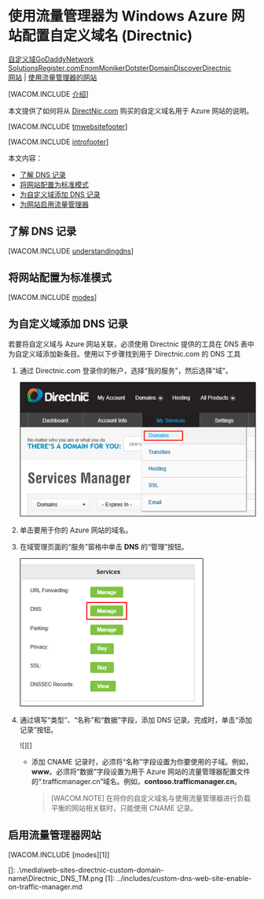 <properties title="Learn how to configure an Azure web site that uses 流量管理器 to use a domain name registered with Directnic" pageTitle="Configure a Directnic domain name for an Azure web site using 流量管理器" metaKeywords="Windows Azure, Windows Azure Web Sites, Directnic, 流量管理器" description="Learn how to configure an Azure web site that uses 流量管理器 to use a domain name registered with Directnic" services="web-sites" documentationCenter="" authors="larryfr,jroth" />

# 使用流量管理器为 Windows Azure 网站配置自定义域名 (Directnic)

<div class="dev-center-tutorial-selector sublanding"><a href="/zh-cn/documentation/articles/web-sites-custom-domain-name" title="自定义域">自定义域</a><a href="/zh-cn/documentation/articles/web-sites-godaddy-custom-domain-name" title="GoDaddy">GoDaddy</a><a href="/zh-cn/documentation/articles/web-sites-network-solutions-custom-domain-name" title="Network Solutions">Network Solutions</a><a href="/zh-cn/documentation/articles/web-sites-registerdotcom-custom-domain-name" title="Register.com">Register.com</a><a href="/zh-cn/documentation/articles/web-sites-enom-custom-domain-name" title="Enom">Enom</a><a href="/zh-cn/documentation/articles/web-sites-moniker-custom-domain-name" title="Moniker">Moniker</a><a href="/zh-cn/documentation/articles/web-sites-dotster-custom-domain-name" title="Dotster">Dotster</a><a href="/zh-cn/documentation/articles/web-sites-domaindiscover-custom-domain-name" title="DomainDiscover">DomainDiscover</a><a href="/zh-cn/documentation/articles/web-sites-directnic-custom-domain-name" title="Directnic" class="current">Directnic</a></div>

<div class="dev-center-tutorial-subselector"><a href="/zh-cn/documentation/articles/web-sites-directnic-custom-domain-name/" title="网站">网站</a> | <a href="/zh-cn/documentation/articles/web-sites-directnic-traffic-manager-custom-domain-name/" title="使用流量管理器的网站" class="current">使用流量管理器的网站</a></div>

[WACOM.INCLUDE [介绍][介绍]]

本文提供了如何将从 [DirectNic.com][DirectNic.com] 购买的自定义域名用于 Azure 网站的说明。

[WACOM.INCLUDE [tmwebsitefooter][tmwebsitefooter]]

[WACOM.INCLUDE [introfooter][introfooter]]

本文内容：

-   [了解 DNS 记录][了解 DNS 记录]
-   [将网站配置为标准模式][将网站配置为标准模式]
-   [为自定义域添加 DNS 记录][为自定义域添加 DNS 记录]
-   [为网站启用流量管理器][为网站启用流量管理器]

## <a name="understanding-records"></a>了解 DNS 记录

[WACOM.INCLUDE [understandingdns][understandingdns]]

## <a name="bkmk_configsharedmode"></a>将网站配置为标准模式

[WACOM.INCLUDE [modes][modes]]

<a name="bkmk_configurecname"></a>

## 为自定义域添加 DNS 记录

</p>
若要将自定义域与 Azure 网站关联，必须使用 Directnic 提供的工具在 DNS 表中为自定义域添加新条目。使用以下步骤找到用于 Directnic.com 的 DNS 工具

1.  通过 Directnic.com 登录你的帐户，选择“我的服务”，然后选择“域”。

    ![Directnic 服务菜单][Directnic 服务菜单]

2.  单击要用于你的 Azure 网站的域名。

3.  在域管理页面的“服务”窗格中单击 **DNS** 的“管理”按钮。

    ![服务面板][服务面板]

4.  通过填写“类型”、“名称”和“数据”字段，添加 DNS 记录。完成时，单击“添加记录”按钮。

    ![][]

    -   添加 CNAME 记录时，必须将“名称”字段设置为你要使用的子域。例如，**www**。必须将“数据”字段设置为用于 Azure 网站的流量管理器配置文件的“.trafficmanager.cn”域名。例如，**contoso.trafficmanager.cn**。

        > [WACOM.NOTE] 在将你的自定义域名与使用流量管理器进行负载平衡的网站相关联时，只能使用 CNAME 记录。

## <a name="enabledomain"></a>启用流量管理器网站

[WACOM.INCLUDE [modes][1]]

  [自定义域]: /zh-cn/documentation/articles/web-sites-custom-domain-name "自定义域"
  [GoDaddy]: /zh-cn/documentation/articles/web-sites-godaddy-custom-domain-name "GoDaddy"
  [Network Solutions]: /zh-cn/documentation/articles/web-sites-network-solutions-custom-domain-name "Network Solutions"
  [Register.com]: /zh-cn/documentation/articles/web-sites-registerdotcom-custom-domain-name "Register.com"
  [Enom]: /zh-cn/documentation/articles/web-sites-enom-custom-domain-name "Enom"
  [Moniker]: /zh-cn/documentation/articles/web-sites-moniker-custom-domain-name "Moniker"
  [Dotster]: /zh-cn/documentation/articles/web-sites-dotster-custom-domain-name "Dotster"
  [DomainDiscover]: /zh-cn/documentation/articles/web-sites-domaindiscover-custom-domain-name "DomainDiscover"
  [Directnic]: /zh-cn/documentation/articles/web-sites-directnic-custom-domain-name "Directnic"
  [网站]: /zh-cn/documentation/articles/web-sites-directnic-custom-domain-name/ "网站"
  [使用流量管理器的网站]: /zh-cn/documentation/articles/web-sites-directnic-traffic-manager-custom-domain-name/ "使用流量管理器的网站"
  [介绍]: ../includes/custom-dns-web-site-intro-traffic-manager.md
  [DirectNic.com]: https://directnic.com
  [tmwebsitefooter]: ../includes/custom-dns-web-site-traffic-manager-notes.md
  [introfooter]: ../includes/custom-dns-web-site-intro-notes.md
  [了解 DNS 记录]: #understanding-records
  [将网站配置为标准模式]: #bkmk_configsharedmode
  [为自定义域添加 DNS 记录]: #bkmk_configurecname
  [为网站启用流量管理器]: #enabledomain
  [understandingdns]: ../includes/custom-dns-web-site-understanding-dns-traffic-manager.md
  [modes]: ../includes/custom-dns-web-site-modes-traffic-manager.md
  [Directnic 服务菜单]: .\media\web-sites-directnic-custom-domain-name\Directnic_DomainMenu.png
  [服务面板]: .\media\web-sites-directnic-custom-domain-name\Directnic_DomainManagement.png
  []: .\media\web-sites-directnic-custom-domain-name\Directnic_DNS_TM.png
  [1]: ../includes/custom-dns-web-site-enable-on-traffic-manager.md
